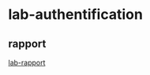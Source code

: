 # lab-authentification


## rapport 
[lab-rapport](https://labs-web.github.io/lab_authentification/rapport.html)